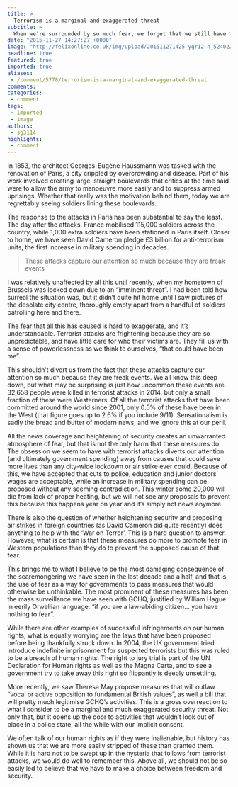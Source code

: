 ```yaml
---
title: >
  Terrorism is a marginal and exaggerated threat
subtitle: >
  When we’re surrounded by so much fear, we forget that we still have freedom
date: "2015-11-27 14:27:27 +0000"
image: "http://felixonline.co.uk/img/upload/201511271425-ygr12-h_52402209-e1448275946133.jpg"
headline: true
featured: true
imported: true
aliases:
 - /comment/5778/terrorism-is-a-marginal-and-exaggerated-threat
comments:
categories:
 - comment
tags:
 - imported
 - image
authors:
 - sg3114
highlights:
 - comment
---
```


In 1853, the architect Georges-Eugène Haussmann was tasked with the renovation of Paris, a city crippled by overcrowding and disease. Part of his work involved creating large, straight boulevards that critics at the time said were to allow the army to manoeuvre more easily and to suppress armed uprisings. Whether that really was the motivation behind them, today we are regrettably seeing soldiers lining these boulevards.

The response to the attacks in Paris has been substantial to say the least. The day after the attacks, France mobilised 115,000 soldiers across the country, while 1,000 extra soldiers have been stationed in Paris itself. Closer to home, we have seen David Cameron pledge £3 billion for anti-terrorism units, the first increase in military spending in decades.

> These attacks capture our attention so much because they are freak events

I was relatively unaffected by all this until recently, when my hometown of Brussels was locked down due to an “imminent threat”. I had been told how surreal the situation was, but it didn’t quite hit home until I saw pictures of the desolate city centre, thoroughly empty apart from a handful of soldiers patrolling here and there.

The fear that all this has caused is hard to exaggerate, and it’s understandable. Terrorist attacks are frightening because they are so unpredictable, and have little care for who their victims are. They fill us with a sense of powerlessness as we think to ourselves, “that could have been me”.

This shouldn’t divert us from the fact that these attacks capture our attention so much because they are freak events. We all know this deep down, but what may be surprising is just how uncommon these events are. 32,658 people were killed in terrorist attacks in 2014, but only a small fraction of these were Westerners. Of all the terrorist attacks that have been committed around the world since 2001, only 0.5% of these have been in the West (that figure goes up to 2.6% if you include 9/11). Sensationalism is sadly the bread and butter of modern news, and we ignore this at our peril.

All the news coverage and heightening of security creates an unwarranted atmosphere of fear, but that is not the only harm that these measures do. The obsession we seem to have with terrorist attacks diverts our attention (and ultimately government spending) away from causes that could save more lives than any city-wide lockdown or air strike ever could. Because of this, we have accepted that cuts to police, education and junior doctors’ wages are acceptable, while an increase in military spending can be proposed without any seeming contradiction. This winter some 20,000 will die from lack of proper heating, but we will not see any proposals to prevent this because this happens year on year and it’s simply not news anymore.

There is also the question of whether heightening security and proposing air strikes in foreign countries (as David Cameron did quite recently) does anything to help with the ‘War on Terror’. This is a hard question to answer. However, what is certain is that these measures do more to promote fear in Western populations than they do to prevent the supposed cause of that fear.

This brings me to what I believe to be the most damaging consequence of the scaremongering we have seen in the last decade and a half, and that is the use of fear as a way for governments to pass measures that would otherwise be unthinkable. The most prominent of these measures has been the mass surveillance we have seen with GCHQ, justified by William Hague in eerily Orwellian language: “if you are a law-abiding citizen… you have nothing to fear”.

While there are other examples of successful infringements on our human rights, what is equally worrying are the laws that have been proposed before being thankfully struck down. In 2004, the UK government tried introduce indefinite imprisonment for suspected terrorists but this was ruled to be a breach of human rights. The right to jury trial is part of the UN Declaration for Human rights as well as the Magna Carta, and to see a government try to take away this right so flippantly is deeply unsettling.

More recently, we saw Theresa May propose measures that will outlaw “vocal or active opposition to fundamental British values”, as well a bill that will pretty much legitimise GCHQ’s activities. This is a gross overreaction to what I consider to be a marginal and much exaggerated security threat. Not only that, but it opens up the door to activities that wouldn’t look out of place in a police state, all the while with our implicit consent.

We often talk of our human rights as if they were inalienable, but history has shown us that we are more easily stripped of these than granted them. While it is hard not to be swept up in the hysteria that follows from terrorist attacks, we would do well to remember this. Above all, we should not be so easily led to believe that we have to make a choice between freedom and security.
